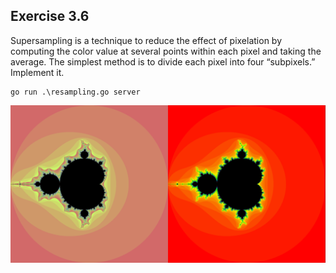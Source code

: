 ## Exercise 3.6
Supersampling is a technique to reduce the effect of pixelation by computing the color value at several points within each pixel and taking the average. The simplest method is to divide each pixel into four “subpixels.” Implement it.
```
go run .\resampling.go server
```
![Mandelbrot Resampled](mandelbrot_resampled.png)
